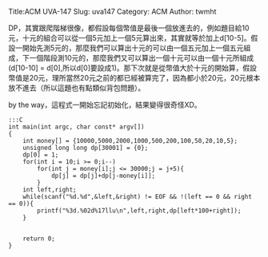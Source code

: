 Title:ACM UVA-147
Slug: uva147
Category: ACM
Author: twmht

DP，其實跟爬階梯很像，都假設每個幣值是最後一個放進去的，例如題目給10元，十元的組合可以從一個5元加上一個5元算出來，其實就等於加上d[10-5]。假設一開始先測5元的，那麼我們可以算出十元的可以由一個五元加上一個五元組成，下一個階段測10元的，那麼我們又可以算出一個十元可以由一個十元所組成(d[10-10] = d[0],所以d[0]要設成1)。那下次就是從幣值大於十元的開始算，假設幣值是20元，理所當然20元之前的都已經被算完了，因為都小於20元，20元根本放不進去（所以這題也有點類似背包問題）。

by the way，這程式一開始忘記初始化，結果變得很奇怪XD。

    :::C
    int main(int argc, char const* argv[])
    {
        int money[] = {10000,5000,2000,1000,500,200,100,50,20,10,5};
        unsigned long long dp[30001] = {0};
        dp[0] = 1;
        for(int i = 10;i >= 0;i--)
            for(int j = money[i];j <= 30000;j = j+5){
                dp[j] = dp[j]+dp[j-money[i]];
            }
        int left,right;
        while(scanf("%d.%d",&left,&right) != EOF && !(left == 0 && right == 0)){
            printf("%3d.%02d%17llu\n",left,right,dp[left*100+right]);
        }
        
        
        return 0;
    }

